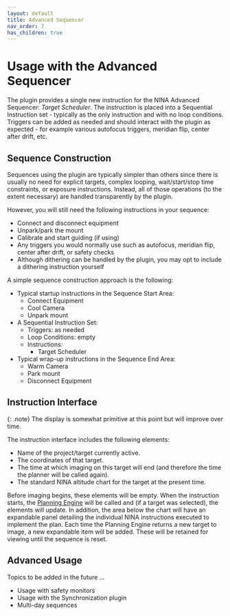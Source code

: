 ```yaml
---
layout: default
title: Advanced Sequencer
nav_order: 7
has_children: true
---
```


# Usage with the Advanced Sequencer

The plugin provides a single new instruction for the NINA Advanced Sequencer: _Target Scheduler_.  The instruction is placed into a Sequential Instruction set - typically as the only instruction and with no loop conditions.  Triggers can be added as needed and should interact with the plugin as expected - for example various autofocus triggers, meridian flip, center after drift, etc.


## Sequence Construction

Sequences using the plugin are typically simpler than others since there is usually no need for explicit targets, complex looping, wait/start/stop time constraints, or exposure instructions.  Instead, all of those operations (to the extent necessary) are handled transparently by the plugin.

However, you will still need the following instructions in your sequence:
* Connect and disconnect equipment
* Unpark/park the mount
* Calibrate and start guiding (if using)
* Any triggers you would normally use such as autofocus, meridian flip, center after drift, or safety checks
* Although dithering can be handled by the plugin, you may opt to include a dithering instruction yourself

A simple sequence construction approach is the following:
* Typical startup instructions in the Sequence Start Area:
  * Connect Equipment
  * Cool Camera
  * Unpark mount
* A Sequential Instruction Set:
  * Triggers: as needed
  * Loop Conditions: empty
  * Instructions:
    * Target Scheduler
* Typical wrap-up instructions in the Sequence End Area:
  * Warm Camera
  * Park mount
  * Disconnect Equipment

## Instruction Interface

{: .note}
The display is somewhat primitive at this point but will improve over time.

The instruction interface includes the following elements:
* Name of the project/target currently active.
* The coordinates of that target.
* The time at which imaging on this target will end (and therefore the time the planner will be called again).
* The standard NINA altitude chart for the target at the present time.

Before imaging begins, these elements will be empty.  When the instruction starts, the [Planning Engine](../concepts.html#planning-engine) will be called and (if a target was selected), the elements will update.  In addition, the area below the chart will have an expandable panel detailing the individual NINA instructions executed to implement the plan.  Each time the Planning Engine returns a new target to image, a new expandable item will be added.  These will be retained for viewing until the sequence is reset.

## Advanced Usage

Topics to be added in the future ...
* Usage with safety monitors
* Usage with the Synchronization plugin
* Multi-day sequences


